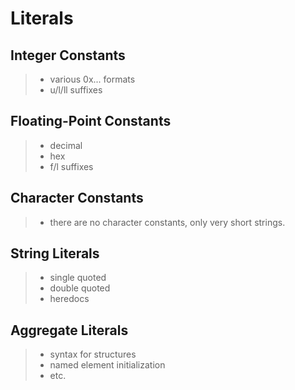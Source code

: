 # Literals #

## Integer Constants ##
> - various 0x... formats
> - u/l/ll suffixes
## Floating-Point Constants ##
> - decimal
> - hex
> - f/l suffixes
## Character Constants ##
> - there are no character constants, only very short strings.
## String Literals ##
> - single quoted
> - double quoted
> - heredocs
## Aggregate Literals ##
> - syntax for structures
> - named element initialization
> - etc.